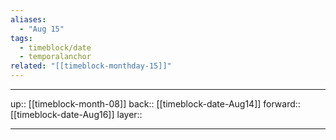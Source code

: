```yaml
---
aliases:
  - "Aug 15"
tags:
  - timeblock/date
  - temporalanchor
related: "[[timeblock-monthday-15]]"
---
```




***

up:: [[timeblock-month-08]]
back:: [[timeblock-date-Aug14]]
forward:: [[timeblock-date-Aug16]]
layer:: 

***
